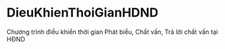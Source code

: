 # DieuKhienThoiGianHDND
Chương trình điều khiển thời gian Phát biểu, Chất vấn, Trả lời chất vấn tại HĐND 
